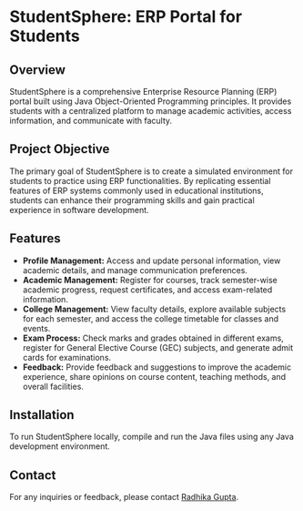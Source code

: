 # StudentSphere: ERP Portal for Students

## Overview

StudentSphere is a comprehensive Enterprise Resource Planning (ERP) portal built using Java Object-Oriented Programming principles. It provides students with a centralized platform to manage academic activities, access information, and communicate with faculty.

## Project Objective

The primary goal of StudentSphere is to create a simulated environment for students to practice using ERP functionalities. By replicating essential features of ERP systems commonly used in educational institutions, students can enhance their programming skills and gain practical experience in software development.

## Features

- **Profile Management:** Access and update personal information, view academic details, and manage communication preferences.
- **Academic Management:** Register for courses, track semester-wise academic progress, request certificates, and access exam-related information.
- **College Management:** View faculty details, explore available subjects for each semester, and access the college timetable for classes and events.
- **Exam Process:** Check marks and grades obtained in different exams, register for General Elective Course (GEC) subjects, and generate admit cards for examinations.
- **Feedback:** Provide feedback and suggestions to improve the academic experience, share opinions on course content, teaching methods, and overall facilities.

## Installation
To run StudentSphere locally, compile and run the Java files using any Java development environment.

## Contact
For any inquiries or feedback, please contact [Radhika Gupta](mailto:radhika100btcsai22@igdtuw.ac.in).

